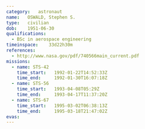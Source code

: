 ```yaml
---
category:	astronaut
name:	OSWALD, Stephen S.
type:	civilian
dob:	1951-06-30
qualifications:
  - BSc in aerospace engineering
timeinspace:	33d22h30m
references:
  - http://www.nasa.gov/pdf/740566main_current.pdf
missions:
  - name: STS-42
    time_start:   1992-01-22T14:52:33Z
    time_end:     1992-01-30T16:07:18Z
  - name: STS-56
    time_start:   1993-04-08T05:29Z
    time_end:     1993-04-17T11:37:20Z
  - name: STS-67
    time_start:   1995-03-02T06:38:13Z
    time_end:     1995-03-18T21:47:02Z
evas:
---
```

